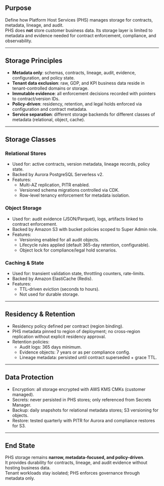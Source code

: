 ## Purpose
Define how Platform Host Services (PHS) manages storage for contracts, metadata, lineage, and audit.  
PHS does **not** store customer business data. Its storage layer is limited to metadata and evidence needed for contract enforcement, compliance, and observability.

---

## Storage Principles
- **Metadata only**: schemas, contracts, lineage, audit, evidence, configuration, and policy state.
- **Tenant data exclusion**: raw, GDP, and KPI business data reside in tenant-controlled domains or storage.
- **Immutable evidence**: all enforcement decisions recorded with pointers to contract/version IDs.
- **Policy-driven**: residency, retention, and legal holds enforced via configuration and contract metadata.
- **Service separation**: different storage backends for different classes of metadata (relational, object, cache).

---

## Storage Classes

### Relational Stores
- Used for: active contracts, version metadata, lineage records, policy state.
- Backed by Aurora PostgreSQL Serverless v2.
- Features:
  - Multi-AZ replication, PITR enabled.
  - Versioned schema migrations controlled via CDK.
  - Row-level tenancy enforcement for metadata isolation.

### Object Storage
- Used for: audit evidence (JSON/Parquet), logs, artifacts linked to contract enforcement.
- Backed by Amazon S3 with bucket policies scoped to Super Admin role.
- Features:
  - Versioning enabled for all audit objects.
  - Lifecycle rules applied (default 365-day retention, configurable).
  - Object lock for compliance/legal hold scenarios.

### Caching & State
- Used for: transient validation state, throttling counters, rate-limits.
- Backed by Amazon ElastiCache (Redis).
- Features:
  - TTL-driven eviction (seconds to hours).
  - Not used for durable storage.

---

## Residency & Retention
- Residency policy defined per contract (region binding).
- PHS metadata pinned to region of deployment; no cross-region replication without explicit residency approval.
- Retention policies:
  - Audit logs: 365 days minimum.
  - Evidence objects: 7 years or as per compliance config.
  - Lineage metadata: persisted until contract superseded + grace TTL.

---

## Data Protection
- Encryption: all storage encrypted with AWS KMS CMKs (customer managed).
- Secrets: never persisted in PHS stores; only referenced from Secrets Manager.
- Backup: daily snapshots for relational metadata stores; S3 versioning for objects.
- Restore: tested quarterly with PITR for Aurora and compliance restores for S3.

---

## End State
PHS storage remains **narrow, metadata-focused, and policy-driven**.  
It provides durability for contracts, lineage, and audit evidence without hosting business data.  
Tenant workloads stay isolated; PHS enforces governance through metadata only.